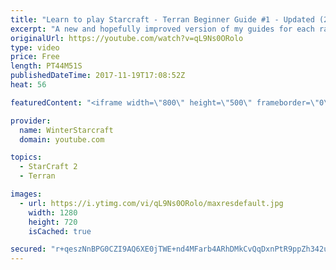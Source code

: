 ```yaml
---
title: "Learn to play Starcraft - Terran Beginner Guide #1 - Updated (2017 LOTV)"
excerpt: "A new and hopefully improved version of my guides for each race where I go over as many basics as possible while doing it live :)  I strongly believe that a super structured guide style is not very helpful compared to watching/playing the game actively.  Feedback is greatly appreciated. -- Watch live"
originalUrl: https://youtube.com/watch?v=qL9Ns0ORolo
type: video
price: Free
length: PT44M51S
publishedDateTime: 2017-11-19T17:08:52Z
heat: 56

featuredContent: "<iframe width=\"800\" height=\"500\" frameborder=\"0\" src=\"https://www.youtube.com/embed/qL9Ns0ORolo\" allow=\"accelerometer; autoplay; encrypted-media; gyroscope; picture-in-picture\" allowfullscreen></iframe>"

provider:
  name: WinterStarcraft
  domain: youtube.com

topics:
  - StarCraft 2
  - Terran

images:
  - url: https://i.ytimg.com/vi/qL9Ns0ORolo/maxresdefault.jpg
    width: 1280
    height: 720
    isCached: true

secured: "r+qeszNnBPG0CZI9AQ6XE0jTWE+nd4MFarb4ARhDMkCvQqDxnPtR9ppZh342ufd7NtyDL0gwyz1uYgdV9gA3FxJ71RW9m0hbnxTBOyiwE2zuwzBIyzoQeeicFgDx+Ft6PWxtjbRhNkOP2Hqq8w35DimWp7OyP/BAyCqP4kh5jqDCh+urf269z8DrrfqluPOnUEyO3/QJaxUk1cj8RVpnOcxLrrlJ8K2XdIrdm2P/1iaLdvvDeGOQy7/URVn41pwsrOTKydjDH6t0mheaOhhkNwmLi1H/kDbp94qeYmpbPTTPApfV0Ykjfdcz/fAiVabGX27he8FIfq+fHmLkFSHWL/rYk70jdr5Dyspq8Jy9SGKw6d36Op/zO8dDmR1gmGKwDrrxYyaE7z10gbHsWJzhYDTvIJAtFmUr/qXh3leNPHLvyp/2pe11cQfLutkhr2vJ;OIHyjMncZZODRtdQWVdkdg=="
---
```


